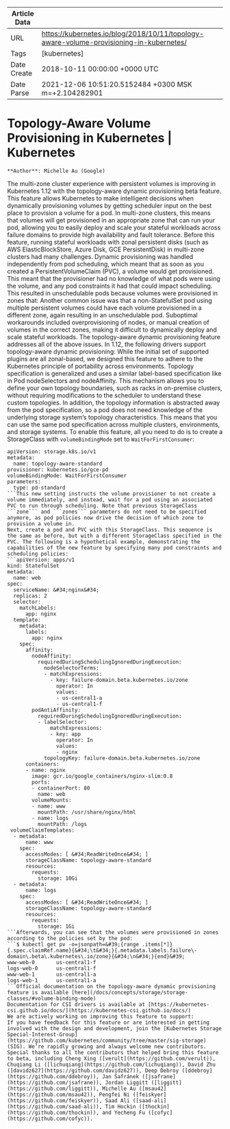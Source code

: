 |             Article Data             ||
| ----------------- | ----------------- |
| URL               | https://kubernetes.io/blog/2018/10/11/topology-aware-volume-provisioning-in-kubernetes/        |
| Tags              | [kubernetes]       |
| Date Create       | 2018-10-11 00:00:00 &#43;0000 UTC |
| Date Parse        | 2021-12-06 10:51:20.5152484 &#43;0300 MSK m=&#43;2.104282901  |

# Topology-Aware Volume Provisioning in Kubernetes | Kubernetes

	
	
	
	
	**Author**: Michelle Au (Google)
The multi-zone cluster experience with persistent volumes is improving in Kubernetes 1.12 with the topology-aware dynamic provisioning beta feature. This feature allows Kubernetes to make intelligent decisions when dynamically provisioning volumes by getting scheduler input on the best place to provision a volume for a pod.  In multi-zone clusters, this means that volumes will get provisioned in an appropriate zone that can run your pod, allowing you to easily deploy and scale your stateful workloads across failure domains to provide high availability and fault tolerance.
Before this feature, running stateful workloads with zonal persistent disks (such as AWS ElasticBlockStore, Azure Disk, GCE PersistentDisk) in multi-zone clusters had many challenges. Dynamic provisioning was handled independently from pod scheduling, which meant that as soon as you created a PersistentVolumeClaim (PVC), a volume would get provisioned. This meant that the provisioner had no knowledge of what pods were using the volume, and any pod constraints it had that could impact scheduling.
This resulted in unschedulable pods because volumes were provisioned in zones that:
Another common issue was that a non-StatefulSet pod using multiple persistent volumes could have each volume provisioned in a different zone, again resulting in an unschedulable pod.
Suboptimal workarounds included overprovisioning of nodes, or manual creation of volumes in the correct zones, making it difficult to dynamically deploy and scale stateful workloads.
The topology-aware dynamic provisioning feature addresses all of the above issues.
In 1.12, the following drivers support topology-aware dynamic provisioning:
While the initial set of supported plugins are all zonal-based, we designed this feature to adhere to the Kubernetes principle of portability across environments. Topology specification is generalized and uses a similar label-based specification like in Pod nodeSelectors and nodeAffinity. This mechanism allows you to define your own topology boundaries, such as racks in on-premise clusters, without requiring modifications to the scheduler to understand these custom topologies.
In addition, the topology information is abstracted away from the pod specification, so a pod does not need knowledge of the underlying storage system’s topology characteristics. This means that you can use the same pod specification across multiple clusters, environments, and storage systems.
To enable this feature, all you need to do is to create a StorageClass with ```volumeBindingMode``` set to ```WaitForFirstConsumer```:
```kind: StorageClass
apiVersion: storage.k8s.io/v1
metadata:
  name: topology-aware-standard
provisioner: kubernetes.io/gce-pd
volumeBindingMode: WaitForFirstConsumer
parameters:
  type: pd-standard
```This new setting instructs the volume provisioner to not create a volume immediately, and instead, wait for a pod using an associated PVC to run through scheduling. Note that previous StorageClass ```zone``` and ```zones``` parameters do not need to be specified anymore, as pod policies now drive the decision of which zone to provision a volume in.
Next, create a pod and PVC with this StorageClass. This sequence is the same as before, but with a different StorageClass specified in the PVC. The following is a hypothetical example, demonstrating the capabilities of the new feature by specifying many pod constraints and scheduling policies:
```apiVersion: apps/v1
kind: StatefulSet
metadata:
  name: web
spec:   
  serviceName: &#34;nginx&#34;
  replicas: 2
  selector:
    matchLabels:
      app: nginx
  template:
    metadata:
      labels:
        app: nginx
    spec:
      affinity:
        nodeAffinity:
          requiredDuringSchedulingIgnoredDuringExecution:
            nodeSelectorTerms:
            - matchExpressions:
              - key: failure-domain.beta.kubernetes.io/zone
                operator: In
                values:
                - us-central1-a
                - us-central1-f
        podAntiAffinity:
          requiredDuringSchedulingIgnoredDuringExecution:
          - labelSelector:
              matchExpressions:
              - key: app
                operator: In
                values:
                - nginx
            topologyKey: failure-domain.beta.kubernetes.io/zone
      containers:
      - name: nginx
        image: gcr.io/google_containers/nginx-slim:0.8
        ports:
        - containerPort: 80
          name: web
        volumeMounts:
        - name: www
          mountPath: /usr/share/nginx/html
        - name: logs
          mountPath: /logs
 volumeClaimTemplates:
  - metadata:
      name: www
    spec:
      accessModes: [ &#34;ReadWriteOnce&#34; ]
      storageClassName: topology-aware-standard
      resources:
        requests:
          storage: 10Gi
  - metadata:
      name: logs
    spec:
      accessModes: [ &#34;ReadWriteOnce&#34; ]
      storageClassName: topology-aware-standard
      resources:
        requests:
          storage: 1Gi
```Afterwards, you can see that the volumes were provisioned in zones according to the policies set by the pod:
```$ kubectl get pv -o=jsonpath=&#39;{range .items[*]}{.spec.claimRef.name}{&#34;\t&#34;}{.metadata.labels.failure\-domain\.beta\.kubernetes\.io/zone}{&#34;\n&#34;}{end}&#39;
www-web-0       us-central1-f
logs-web-0      us-central1-f
www-web-1       us-central1-a
logs-web-1      us-central1-a
```Official documentation on the topology-aware dynamic provisioning feature is available [here](/docs/concepts/storage/storage-classes/#volume-binding-mode)
Documentation for CSI drivers is available at [https://kubernetes-csi.github.io/docs/](https://kubernetes-csi.github.io/docs/)
We are actively working on improving this feature to support:
If you have feedback for this feature or are interested in getting involved with the design and development, join the [Kubernetes Storage Special-Interest-Group](https://github.com/kubernetes/community/tree/master/sig-storage) (SIG). We’re rapidly growing and always welcome new contributors.
Special thanks to all the contributors that helped bring this feature to beta, including Cheng Xing ([verult](https://github.com/verult)), Chuqiang Li ([lichuqiang](https://github.com/lichuqiang)), David Zhu ([davidz627](https://github.com/davidz627)), Deep Debroy ([ddebroy](https://github.com/ddebroy)), Jan Šafránek ([jsafrane](https://github.com/jsafrane)), Jordan Liggitt ([liggitt](https://github.com/liggitt)), Michelle Au ([msau42](https://github.com/msau42)), Pengfei Ni ([feiskyer](https://github.com/feiskyer)), Saad Ali ([saad-ali](https://github.com/saad-ali)), Tim Hockin ([thockin](https://github.com/thockin)), and Yecheng Fu ([cofyc](https://github.com/cofyc)).


	

	


